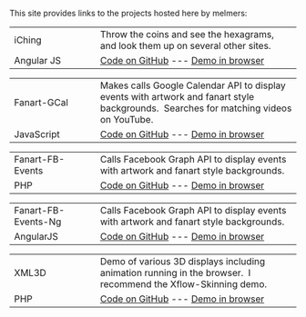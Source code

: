 This site provides links to the projects hosted here by melmers:

<table>
<tbody>
<tr>
<td style="width: 30%;">iChing</td>
<td>
Throw the coins and see the hexagrams, and look them up on several other sites.
</td>
</tr>
<tr>
<td>
Angular JS
</td>
<td>
<a href="https://github.com/melmers/iching">Code
on GitHub</a> --- <a href="https://melmers.github.io/iching/" target="_blank">Demo
in browser</a>
</td>
</tr>
</tbody>
</table>
<table>
<tbody>
<tr>
<td style="width: 30%;">Fanart-GCal</td>
<td>
Makes calls Google Calendar API to display events with
artwork and fanart style backgrounds. &nbsp;Searches for matching
videos on YouTube.
</td>
</tr>
<tr>
<td>
JavaScript
</td>
<td>
<a href="https://github.com/melmers/fanart-gcal">Code
on GitHub</a> --- <a href="https://melmers.github.io/fanart-gcal/" target="_blank">Demo
in browser</a>
</td>
</tr>
</tbody>
</table>
<table>
<tbody>
<tr>
<td style="width: 30%;">Fanart-FB-Events</td>
<td>
Calls Facebook Graph API to display events with
artwork and fanart style backgrounds.
</td>
</tr>
<tr>
<td>
PHP
</td>
<td>
<a href="https://github.com/melmers/fanart-fb-events">Code
on GitHub</a> --- <a href="http://stonegaterocks.com/test/" target="_blank">Demo
in browser</a>
</td>
</tr>
</tbody>
</table>
<table>
<tbody>
<tr>
<td style="width: 30%;">Fanart-FB-Events-Ng</td>
<td>
Calls Facebook Graph API to display events with
artwork and fanart style backgrounds.
</td>
</tr>
<tr>
<td>
AngularJS
</td>
<td>
<a href="https://github.com/melmers/fanart-fb-events-ng">Code
on GitHub</a> --- <a href="https://melmers.github.io/fanart-fb-events-ng/" target="_blank">Demo
in browser</a>
</td>
</tr>
</tbody>
</table>
<table>
<tbody>
<tr>
<td style="width: 30%;">XML3D</td>
<td>
Demo of various 3D displays including animation running in the browser.
&nbsp;I recommend the Xflow-Skinning demo.
</td>
</tr>
<tr>
<td>
PHP
</td>
<td>
<a href="https://github.com/melmers/xml3d">Code
on GitHub</a> --- <a href="http://stonegaterocks.com/xml3d/" target="_blank">Demo
in browser</a>
</td>
</tr>
</tbody>
</table>
